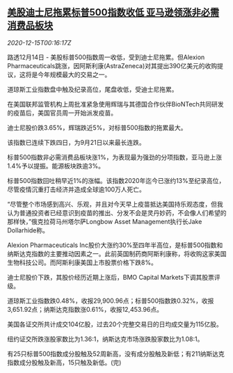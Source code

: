 <!--1607991793000-->
[美股迪士尼拖累标普500指数收低 亚马逊领涨非必需消费品板块](https://cn.reuters.com/article/usa-stock-1214-mon-idCNKBS28P012)
------

<div><i>2020-12-15T00:16:17Z</i></div><p>路透12月14日 - 美股标普500指数周一收低，受到迪士尼拖累。但Alexion Pharmaceuticals跳涨，因阿斯利康(AstraZeneca)对其提出390亿美元的收购提议，这将是今年规模最大的交易之一。</p><p>道琼斯工业指数盘中触及纪录高位，尾盘收低，受迪士尼拖累。</p><p>在美国联邦监管机构上周批准紧急使用辉瑞与其德国合作伙伴BioNTech共同研发的疫苗后，美国官员周一开始派发疫苗。</p><p>迪士尼股价跌3.65%，辉瑞跌近5%，对标普500指数的拖累最大。</p><p>该指数已连续下跌四日，为9月21日以来最长连跌。</p><p>标普500指数非必需消费品板块涨1%，为表现最为强劲的分项指数，亚马逊上涨1.4%予以提振。能源板块跌逾3%。</p><p>标普500指数回吐稍早近1%的涨幅。该指数2020年迄今已涨约13%至纪录高位，尽管疫情沉重打击经济并造成全球逾100万人死亡。</p><p>“尽管整个市场感到高兴、乐观，并且对今天早上疫苗抵达美国持乐观态度，但我认为普通投资者已经意识到疫苗的推出、分发不会是灵丹妙药，不会像人们希望的那样快，”俄克拉荷马州塔尔萨Longbow Asset Management执行长Jake Dollarhide称。</p><p>Alexion Pharmaceuticals Inc股价大涨约30%至四年半高位，是标普500指数和纳斯达克指数的主要推动因素之一。此前英国制药商阿斯利康称，将收购这家美国生物科技公司。而阿斯利康美国上市股票价格下跌8%。</p><p>迪士尼股价下跌，其股价经历近期上涨后，BMO Capital Markets下调其股票评级。</p><p>道琼斯工业指数跌0.48%，收报29,900.96点；标普500指数跌0.32%，收报3,651.92点；纳斯达克指数涨0.61%，收报12,453.96点。</p><p>美国各证交所共计成交104亿股，过去20个完整交易日的日均成交量为115亿股。</p><p>纽约证交所跌涨股家数比为1.36:1，纳斯达克市场涨跌股家数比为1.08:1。</p><p>有25只标普500指数成分股触及52周新高，没有成分股触及新低；有211纳斯达克指数成分股触及新高，15只触及新低。(完)</p>
